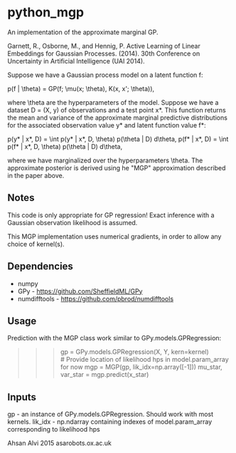 # python_mgp

An implementation of the approximate marginal GP.

Garnett, R., Osborne, M., and Hennig, P. Active Learning of Linear
Embeddings for Gaussian Processes. (2014). 30th Conference on
Uncertainty in Artificial Intelligence (UAI 2014).

Suppose we have a Gaussian process model on a latent function f:

  p(f | \theta) = GP(f; \mu(x; \theta), K(x, x'; \theta)),

where \theta are the hyperparameters of the model. Suppose we have a
dataset D = (X, y) of observations and a test point x*. This
function returns the mean and variance of the approximate marginal
predictive distributions for the associated observation value y* and
latent function value f*:

  p(y* | x*, D) = \int p(y* | x*, D, \theta) p(\theta | D) d\theta,
  p(f* | x*, D) = \int p(f* | x*, D, \theta) p(\theta | D) d\theta,

where we have marginalized over the hyperparameters \theta. The
approximate posterior is derived using he "MGP" approximation
described in the paper above.

Notes
-----

This code is only appropriate for GP regression! Exact inference
with a Gaussian observation likelihood is assumed.

This MGP implementation uses numerical gradients, in order to
allow any choice of kernel(s).

Dependencies
------------
- numpy
- GPy - https://github.com/SheffieldML/GPy
- numdifftools - https://github.com/pbrod/numdifftools


Usage
-----

Prediction with the MGP class work similar to GPy.models.GPRegression:

>>> gp = GPy.models.GPRegression(X, Y, kern=kernel)
>>> # Provide location of likelihood hps in model.param_array for now
>>> mgp = MGP(gp, lik_idx=np.array([-1]))
>>> mu_star, var_star = mgp.predict(x_star)

Inputs
------
gp - an instance of GPy.models.GPRegression. Should work with most kernels.
lik_idx - np.ndarray containing indexes of model.param_array
          corresponding to likelihood hps

Ahsan Alvi 2015
asa<at>robots.ox.ac.uk
